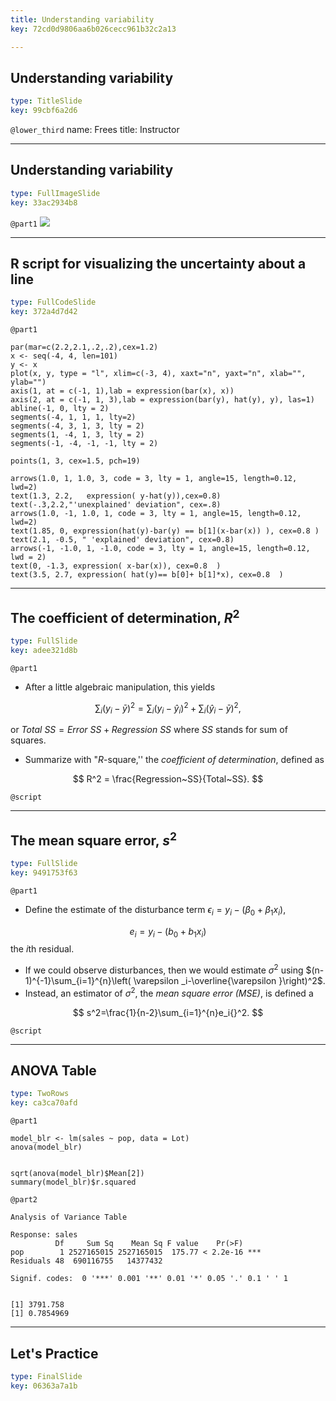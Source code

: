 ```yaml
---
title: Understanding variability
key: 72cd0d9806aa6b026cecc961b32c2a13

---
```

## Understanding variability

```yaml
type: TitleSlide
key: 99cbf6a2d6
```





`@lower_third`
name: Frees
title: Instructor




---
## Understanding variability

```yaml
type: FullImageSlide
key: 33ac2934b8
```

`@part1`
![](https://assets.datacamp.com/production/repositories/2610/datasets/9ef67e0d61af6676df0dd2f4dee6a94cf7e7827a/Ch2UnderstandVariability.png)








---
## R script for visualizing the uncertainty about a line

```yaml
type: FullCodeSlide
key: 372a4d7d42
```

`@part1`
```
par(mar=c(2.2,2.1,.2,.2),cex=1.2)
x <- seq(-4, 4, len=101)
y <- x
plot(x, y, type = "l", xlim=c(-3, 4), xaxt="n", yaxt="n", xlab="", ylab="")
axis(1, at = c(-1, 1),lab = expression(bar(x), x))
axis(2, at = c(-1, 1, 3),lab = expression(bar(y), hat(y), y), las=1)
abline(-1, 0, lty = 2)
segments(-4, 1, 1, 1, lty=2)
segments(-4, 3, 1, 3, lty = 2)
segments(1, -4, 1, 3, lty = 2)
segments(-1, -4, -1, -1, lty = 2)

points(1, 3, cex=1.5, pch=19)

arrows(1.0, 1, 1.0, 3, code = 3, lty = 1, angle=15, length=0.12, lwd=2)
text(1.3, 2.2,   expression( y-hat(y)),cex=0.8) 
text(-.3,2.2,"'unexplained' deviation", cex=.8) 
arrows(1.0, -1, 1.0, 1, code = 3, lty = 1, angle=15, length=0.12, lwd=2)
text(1.85, 0, expression(hat(y)-bar(y) == b[1](x-bar(x)) ), cex=0.8 )
text(2.1, -0.5, " 'explained' deviation", cex=0.8)
arrows(-1, -1.0, 1, -1.0, code = 3, lty = 1, angle=15, length=0.12, lwd = 2)
text(0, -1.3, expression( x-bar(x)), cex=0.8  )
text(3.5, 2.7, expression( hat(y)== b[0]+ b[1]*x), cex=0.8  )
```








---
## The coefficient of determination, $R^2$

```yaml
type: FullSlide
key: adee321d8b
```

`@part1`
- After a little algebraic manipulation, this yields

$$\sum_i ( y_i -\bar{y})^2 
= \sum_i  (y_i - \hat{y}_i)^2 + \sum_i (\hat{y}_i- \bar{y})^2,$$

or  $Total~SS=Error~SS+Regression~SS$ where $SS$ stands for sum of
squares.
- Summarize with "$R$-square,'' the *coefficient of determination*, defined as

$$
R^2 = \frac{Regression~SS}{Total~SS}.
$$





`@script`




---
## The mean square error, $s^2$

```yaml
type: FullSlide
key: 9491753f63
```

`@part1`
- Define the estimate of the disturbance term $\epsilon_i = y_i - \left( \beta_0 + \beta_1 x_i \right),$

$$
e_i = y_i - \left( b_0 + b_1 x_i \right)
$$
the $i$th residual.
-  If we could observe disturbances, then we would estimate
$\sigma^2$ using $(n-1)^{-1}\sum_{i=1}^{n}\left( \varepsilon
_i-\overline{\varepsilon }\right)^2$.
- Instead, an estimator of $\sigma^2$, the *mean square error (MSE)*, is defined a

$$
s^2=\frac{1}{n-2}\sum_{i=1}^{n}e_i{}^2.
$$





`@script`




---
## ANOVA Table

```yaml
type: TwoRows
key: ca3ca70afd
```

`@part1`
```
model_blr <- lm(sales ~ pop, data = Lot)
anova(model_blr)


sqrt(anova(model_blr)$Mean[2])
summary(model_blr)$r.squared
```

`@part2`
```
Analysis of Variance Table

Response: sales
          Df     Sum Sq    Mean Sq F value    Pr(>F)    
pop        1 2527165015 2527165015  175.77 < 2.2e-16 ***
Residuals 48  690116755   14377432                      
 
Signif. codes:  0 '***' 0.001 '**' 0.01 '*' 0.05 '.' 0.1 ' ' 1


[1] 3791.758
[1] 0.7854969
```







---
## Let's Practice

```yaml
type: FinalSlide
key: 06363a7a1b
```








